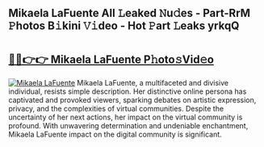 ## Mikaela LaFuente All 𝙻eaked 𝙽u𝚍es - Part-RrM 𝙿hotos B𝚒kini 𝚅𝚒deo - Hot 𝙿art 𝙻eaks yrkqQ

# <h2><a href="http://ld1a0d8.urlbe.top/?page=Mikaela+LaFuente">🔗🔗👉👉 Mikaela LaFuente P𝚑oto𝚜Vid𝚎o</a></h2>

[![Mikaela LaFuente](https://i.imgur.com/eBuTRDB.gif)](http://ld1a0d8.urlbe.top/?page=Mikaela+LaFuente)
Mikaela LaFuente, a multifaceted and divisive individual, resists simple description. Her distinctive online persona has captivated and provoked viewers, sparking debates on artistic expression, privacy, and the complexities of virtual communities. Despite the uncertainty of her next actions, her impact on the virtual community is profound. With unwavering determination and undeniable enchantment, Mikaela LaFuente impact on the digital community is significant.
